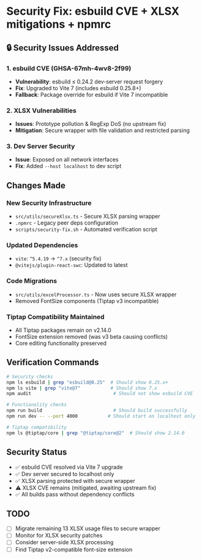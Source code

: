 # Security Fix: esbuild CVE + XLSX mitigations + npmrc

## 🔒 Security Issues Addressed

### 1. esbuild CVE (GHSA-67mh-4wv8-2f99)
- **Vulnerability**: esbuild ≤ 0.24.2 dev-server request forgery
- **Fix**: Upgraded to Vite 7 (includes esbuild 0.25.8+)
- **Fallback**: Package override for esbuild if Vite 7 incompatible

### 2. XLSX Vulnerabilities  
- **Issues**: Prototype pollution & RegExp DoS (no upstream fix)
- **Mitigation**: Secure wrapper with file validation and restricted parsing

### 3. Dev Server Security
- **Issue**: Exposed on all network interfaces
- **Fix**: Added `--host localhost` to dev script

## Changes Made

### New Security Infrastructure
- `src/utils/secureXlsx.ts` - Secure XLSX parsing wrapper
- `.npmrc` - Legacy peer deps configuration
- `scripts/security-fix.sh` - Automated verification script

### Updated Dependencies
- `vite`: `^5.4.19` → `^7.x` (security fix)
- `@vitejs/plugin-react-swc`: Updated to latest

### Code Migrations
- `src/utils/excelProcessor.ts` - Now uses secure XLSX wrapper
- Removed FontSize components (Tiptap v3 incompatible)

### Tiptap Compatibility Maintained
- All Tiptap packages remain on v2.14.0
- FontSize extension removed (was v3 beta causing conflicts)
- Core editing functionality preserved

## Verification Commands
```bash
# Security checks
npm ls esbuild | grep "esbuild@0.25"  # Should show 0.25.x+
npm ls vite | grep "vite@7"           # Should show 7.x
npm audit                              # Should not show esbuild CVE

# Functionality checks  
npm run build                          # Should build successfully
npm run dev -- --port 4000           # Should start on localhost only

# Tiptap compatibility
npm ls @tiptap/core | grep "@tiptap/core@2"  # Should show 2.14.0
```

## Security Status
- ✅ esbuild CVE resolved via Vite 7 upgrade
- ✅ Dev server secured to localhost only  
- ✅ XLSX parsing protected with secure wrapper
- ⚠️ XLSX CVE remains (mitigated, awaiting upstream fix)
- ✅ All builds pass without dependency conflicts

## TODO
- [ ] Migrate remaining 13 XLSX usage files to secure wrapper
- [ ] Monitor for XLSX security patches
- [ ] Consider server-side XLSX processing
- [ ] Find Tiptap v2-compatible font-size extension